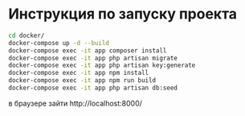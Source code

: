 # Инструкция по запуску проекта

```bash
cd docker/
docker-compose up -d --build
docker-compose exec -it app composer install
docker-compose exec -it app php artisan migrate
docker-compose exec -it app php artisan key:generate
docker-compose exec -it app npm install
docker-compose exec -it app npm run build
docker-compose exec -it app php artisan db:seed
```
в браузере зайти http://localhost:8000/



